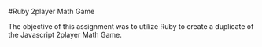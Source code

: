 #Ruby 2player Math Game

The objective of this assignment was to utilize Ruby to create a duplicate of the Javascript 2player Math Game.
